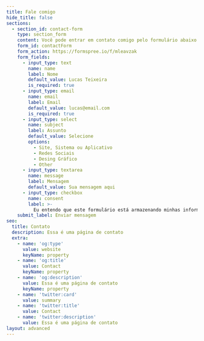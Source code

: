 ```yaml
---
title: Fale comigo
hide_title: false
sections:
  - section_id: contact-form
    type: section_form
    content: Você pode entrar em contato comigo pelo formulário abaixo ou WhatsApp.
    form_id: contactForm
    form_action: https://formspree.io/f/mleavzak
    form_fields:
      - input_type: text
        name: name
        label: Nome
        default_value: Lucas Teixeira
        is_required: true
      - input_type: email
        name: email
        label: Email
        default_value: lucas@email.com
        is_required: true
      - input_type: select
        name: subject
        label: Assunto
        default_value: Selecione
        options:
          - Site, Sistema ou Aplicativo
          - Redes Sociais
          - Desing Gráfico
          - Other
      - input_type: textarea
        name: message
        label: Mensagem
        default_value: Sua mensagem aqui
      - input_type: checkbox
        name: consent
        label: >-
          Eu entendo que este formulário está armazenando minhas informações enviadas para que eu possa ser contatado.
    submit_label: Enviar mensagem
seo:
  title: Contato
  description: Essa é uma página de contato
  extra:
    - name: 'og:type'
      value: website
      keyName: property
    - name: 'og:title'
      value: Contact
      keyName: property
    - name: 'og:description'
      value: Essa é uma página de contato
      keyName: property
    - name: 'twitter:card'
      value: summary
    - name: 'twitter:title'
      value: Contact
    - name: 'twitter:description'
      value: Essa é uma página de contato
layout: advanced
---
```

